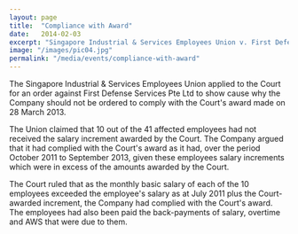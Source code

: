 ```yaml
---
layout: page
title:  "Compliance with Award"
date:   2014-02-03
excerpt: "Singapore Industrial & Services Employees Union v. First Defense Services Pte Ltd: The Court ruled that the Company complied with the Court's award."
image: "/images/pic04.jpg"
permalink: "/media/events/compliance-with-award"
---
```


The Singapore Industrial & Services Employees Union applied to the Court for an order against First Defense Services Pte Ltd to show cause why the Company should not be ordered to comply with the Court's award made on 28 March 2013. 

The Union claimed that 10 out of the 41 affected employees had not received the salary increment awarded by the Court. The Company argued that it had complied with the Court's award as it had, over the period October 2011 to September 2013, given these employees salary increments which were in excess of the amounts awarded by the Court. 

The Court ruled that as the monthly basic salary of each of the 10 employees exceeded the employee's salary as at July 2011 plus the Court-awarded increment, the Company had complied with the Court's award. The employees had also been paid the back-payments of salary, overtime and AWS that were due to them.